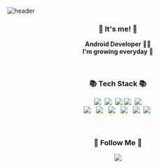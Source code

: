 ![header](https://capsule-render.vercel.app/api?type=slice&color=gradient&height=160&section=header&text=Hi!%20I'm%20ChaeHyun!&fontAlign=50&fontAlignY=70&fontSize=90&fontColor=000000)



<h3 align="center">👋 It's me! 👋</h3>
<p align="center">
  <b>Android Developer</b> 👩‍💻 <br>
  <b>I'm growing everyday</b> 🌿
</p>
<br/>
<h3 align="center">📚 Tech Stack 📚</h3>
<p align="center">
  <img src="https://img.shields.io/badge/Kotlin-007396?style=flat-square&logo=kotlin&logoColor=white"/></a>&nbsp
  <img src="https://img.shields.io/badge/Java-007396?style=flat-square&logo=Java&logoColor=white"/></a>&nbsp 
    <img src="https://img.shields.io/badge/React-61DAFB?style=flat-square&logo=React&logoColor=white"/>
    <img src="https://img.shields.io/badge/Python-3766AB?style=flat-square&logo=Python&logoColor=white"/></a>&nbsp 
  <img src="https://img.shields.io/badge/HTML5-E34F26?style=flat-square&logo=HTML5&logoColor=white"/></a> <br/>
<img src="https://img.shields.io/badge/CSS3-1572B6?style=flat-square&logo=CSS3&logoColor=white"/></a> &nbsp
<img src="https://img.shields.io/badge/JavaScript-F7DF1E?style=flat-square&logo=JavaScript&logoColor=white"/></a> &nbsp
<img src="https://img.shields.io/badge/Node.js-339933?style=flat-square&logo=Node.js&logoColor=white"/></a> &nbsp
<img src="https://img.shields.io/badge/Firebase-FFCA28?style=flat-square&logo=firebase&logoColor=white"/> &nbsp
<img src="https://img.shields.io/badge/Android-3DDC84?style=flat-square&logo=Android&logoColor=white"/></a>&nbsp  
<img src="https://img.shields.io/badge/C-00599C?style=flat-square&logo=C&logoColor=white"/></a>&nbsp 


</p>
<br/>
<h3 align="center">🌈 Follow Me 🌈</h3>
<p align="center">
  <a href=""><img src="https://img.shields.io/badge/Gmail-d14836?style=flat-square&logo=Gmail&logoColor=white&link=kimhyein7110@gmail.com"/></a>
</p>


